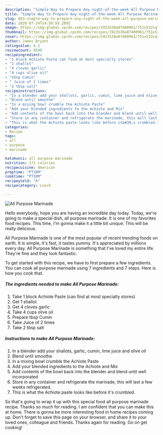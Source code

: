 ```yaml
---
description: "Simple Way to Prepare Any-night-of-the-week All Purpose Marinade"
title: "Simple Way to Prepare Any-night-of-the-week All Purpose Marinade"
slug: 603-simple-way-to-prepare-any-night-of-the-week-all-purpose-marinade
date: 2020-07-24T14:59:58.289Z
image: https://img-global.cpcdn.com/recipes/1923538a87480961/751x532cq70/all-purpose-marinade-recipe-main-photo.jpg
thumbnail: https://img-global.cpcdn.com/recipes/1923538a87480961/751x532cq70/all-purpose-marinade-recipe-main-photo.jpg
cover: https://img-global.cpcdn.com/recipes/1923538a87480961/751x532cq70/all-purpose-marinade-recipe-main-photo.jpg
author: James Bryant
ratingvalue: 4.2
reviewcount: 9549
recipeingredient:
- "1 block Achiote Paste can find at most specialty stores"
- "1 shallot"
- "4 cloves garlic"
- "4 cups olive oil"
- "tbsp Cumin"
- " Juice of 2 limes"
- "2 tbsp salt"
recipeinstructions:
- "In a blender add your shallots, garlic, cumin, lime juice and olive oil"
- "Blend until smoothe"
- "In a mixing bowl crumble the Achiote Paste"
- "Add your blended ingredients to the Achiote and Mix"
- "Add contents of the bowl back into the blender and blend until well incorporated"
- "Store in any container and refrigerate the marinade, this will last a few weeks refrigerated."
- "This is what the Achiote paste looks like before it&#39;s crumbled."
categories:
- Recipe
tags:
- all
- purpose
- marinade

katakunci: all purpose marinade 
nutrition: 171 calories
recipecuisine: American
preptime: "PT38M"
cooktime: "PT30M"
recipeyield: "4"
recipecategory: Lunch

---
```



![All Purpose Marinade](https://img-global.cpcdn.com/recipes/1923538a87480961/751x532cq70/all-purpose-marinade-recipe-main-photo.jpg)

Hello everybody, hope you are having an incredible day today. Today, we're going to make a special dish, all purpose marinade. It is one of my favorites food recipes. This time, I'm gonna make it a little bit unique. This will be really delicious.

All Purpose Marinade is one of the most popular of recent trending foods on earth. It is simple, it's fast, it tastes yummy. It's appreciated by millions every day. All Purpose Marinade is something that I've loved my entire life. They're fine and they look fantastic.




To get started with this recipe, we have to first prepare a few ingredients. You can cook all purpose marinade using 7 ingredients and 7 steps. Here is how you cook that.

<!--inarticleads1-->

##### The ingredients needed to make All Purpose Marinade:

1. Take 1 block Achiote Paste (can find at most specialty stores)
1. Get 1 shallot
1. Get 4 cloves garlic
1. Take 4 cups olive oil
1. Prepare tbsp Cumin
1. Take  Juice of 2 limes
1. Take 2 tbsp salt




<!--inarticleads2-->

##### Instructions to make All Purpose Marinade:

1. In a blender add your shallots, garlic, cumin, lime juice and olive oil
1. Blend until smoothe
1. In a mixing bowl crumble the Achiote Paste
1. Add your blended ingredients to the Achiote and Mix
1. Add contents of the bowl back into the blender and blend until well incorporated
1. Store in any container and refrigerate the marinade, this will last a few weeks refrigerated.
1. This is what the Achiote paste looks like before it&#39;s crumbled.




So that's going to wrap it up with this special food all purpose marinade recipe. Thanks so much for reading. I am confident that you can make this at home. There is gonna be more interesting food in home recipes coming up. Don't forget to save this page on your browser, and share it to your loved ones, colleague and friends. Thanks again for reading. Go on get cooking!
